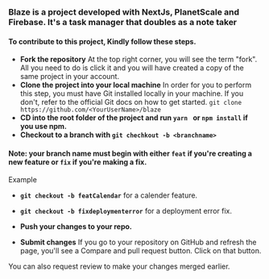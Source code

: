 ### Blaze is a project developed with NextJs, PlanetScale and Firebase. It's a task manager that doubles as a  note taker

#### To contribute to this project, Kindly follow these steps.
- **Fork the repository**
At the top right corner, you will see the term "fork". All you need to do is click it and you will have created a copy of the same project in your account.
- **Clone the project into your local machine**
In order for you to perform this step, you must have Git installed locally in your machine. If you don't, refer to the official Git docs on how to get started.
`git clone https://github.com/<YourUserName>/blaze `
- **CD into the root folder of the project and run `yarn ` or `npm install` if you use npm.**
- **Checkout to a branch with `git chechkout -b <branchname>`**
#### Note: your branch name must begin with either `feat` if you're creating a new feature or `fix` if you're making a fix.
Example
- **`git checkout -b featCalendar`** for a calender feature.
- **`git checkout -b fixdeploymenterror`** for a deployment error fix.

- **Push your changes to your repo.**
- **Submit changes**
If you go to your repository on GitHub and refresh the page, you'll see a Compare and pull request button. Click on that button.

You can also request review to make your changes merged earlier.
